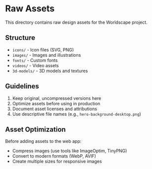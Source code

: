 # Raw Assets

This directory contains raw design assets for the Worldscape project.

## Structure

- `icons/` - Icon files (SVG, PNG)
- `images/` - Images and illustrations
- `fonts/` - Custom fonts
- `videos/` - Video assets
- `3d-models/` - 3D models and textures

## Guidelines

1. Keep original, uncompressed versions here
2. Optimize assets before using in production
3. Document asset licenses and attributions
4. Use descriptive file names (e.g., `hero-background-desktop.png`)

## Asset Optimization

Before adding assets to the web app:

- Compress images (use tools like ImageOptim, TinyPNG)
- Convert to modern formats (WebP, AVIF)
- Create multiple sizes for responsive images
